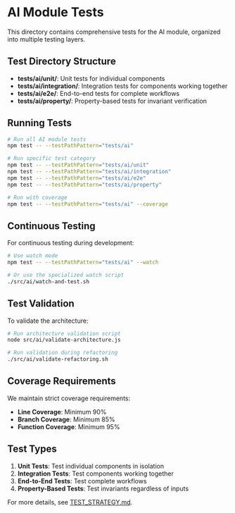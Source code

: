 # AI Module Tests

This directory contains comprehensive tests for the AI module, organized into multiple testing layers.

## Test Directory Structure

- **tests/ai/unit/**: Unit tests for individual components
- **tests/ai/integration/**: Integration tests for components working together
- **tests/ai/e2e/**: End-to-end tests for complete workflows
- **tests/ai/property/**: Property-based tests for invariant verification

## Running Tests

```bash
# Run all AI module tests
npm test -- --testPathPattern="tests/ai"

# Run specific test category
npm test -- --testPathPattern="tests/ai/unit"
npm test -- --testPathPattern="tests/ai/integration"
npm test -- --testPathPattern="tests/ai/e2e"
npm test -- --testPathPattern="tests/ai/property"

# Run with coverage
npm test -- --testPathPattern="tests/ai" --coverage
```

## Continuous Testing

For continuous testing during development:

```bash
# Use watch mode
npm test -- --testPathPattern="tests/ai" --watch

# Or use the specialized watch script
./src/ai/watch-and-test.sh
```

## Test Validation

To validate the architecture:

```bash
# Run architecture validation script
node src/ai/validate-architecture.js

# Run validation during refactoring
./src/ai/validate-refactoring.sh
```

## Coverage Requirements

We maintain strict coverage requirements:

- **Line Coverage**: Minimum 90%
- **Branch Coverage**: Minimum 85%
- **Function Coverage**: Minimum 95%

## Test Types

1. **Unit Tests**: Test individual components in isolation
2. **Integration Tests**: Test components working together
3. **End-to-End Tests**: Test complete workflows
4. **Property-Based Tests**: Test invariants regardless of inputs

For more details, see [TEST_STRATEGY.md](/src/ai/TEST_STRATEGY.md).